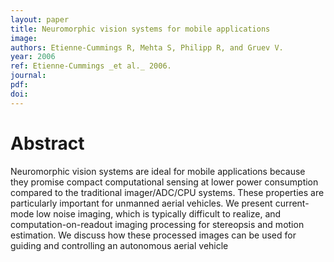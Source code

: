 ```yaml
---
layout: paper
title: Neuromorphic vision systems for mobile applications
image:
authors: Etienne-Cummings R, Mehta S, Philipp R, and Gruev V.
year: 2006
ref: Etienne-Cummings _et al._ 2006.
journal: 
pdf: 
doi: 
---
```


# Abstract
Neuromorphic vision systems are ideal for mobile applications because they promise compact computational sensing at lower power consumption compared to the traditional imager/ADC/CPU systems. These properties are particularly important for unmanned aerial vehicles. We present current-mode low noise imaging, which is typically difficult to realize, and computation-on-readout imaging processing for stereopsis and motion estimation. We discuss how these processed images can be used for guiding and controlling an autonomous aerial vehicle

